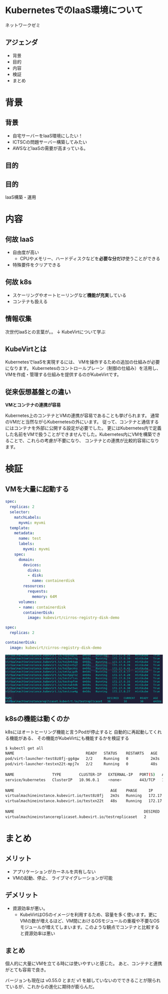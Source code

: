 
# KubernetesでのIaaS環境について

ネットワークゼミ

## アジェンダ

- 背景
- 目的
- 内容
- 検証
- まとめ

# 背景
## 背景

- 自宅サーバーをIaaS環境にしたい！
- ICTSCの問題サーバー構築してみたい
- AWSなどIaaSの需要が高まっている。

## 目的
## 目的

 IaaS構築・運用

# 内容
## 何故 IaaS

- 自由度が高い
  - CPUやメモリー、ハードディスクなどを**必要な分だけ**使うことができる
- 特殊要件をクリアできる
## 何故 k8s

- スケーリングやオートヒーリングなど**機能が充実**している
- コンテナも扱える
## 情報収集

 次世代IaaSとの言葉が。。
 ↓
 KubeVirtについて学ぶ
## KubeVirtとは

KubernetesでIaaSを実現するには、
VMを操作するための追加の仕組みが必要になります。
Kubernetesのコントロールプレーン（制御の仕組み）を活用し、
VMを作成・管理する仕組みを提供するのがKubeVirtです。
## 従来仮想基盤との違い

**VMとコンテナの連携が容易**

Kubernetes上のコンテナとVMの連携が容易であることも挙げられます。
通常のVMだと当然ながらKubernetesの外にいます。
従って、コンテナと通信するにはコンテナを外部に公開する設定が必要でした。
更にはKubernetes内で定義した名前をVMで扱うことができませんでした。Kubernetes内にVMを構築できることで、これらの考慮が不要になり、
コンテナとの連携が比較的容易になります。

# 検証
## VMを⼤量に起動する

```yaml
spec:
  replicas: 2
  selector:
    matchLabels:
      myvmi: myvmi
  template:
    metadata:
      name: test
      labels:
        myvmi: myvmi
    spec:
      domain:
        devices:
          disks:
          - disk:
            name: containerdisk
        resources:
          requests:
            memory: 64M
      volumes:
      - name: containerdisk
        containerDisk:
          image: kubevirt/cirros-registry-disk-demo
```

```yaml
spec:
  replicas: 2
```

```yaml
containerDisk:
  image: kubevirt/cirros-registry-disk-demo
```

![width:1200px](./assets/architecture-4.png)
## k8sの機能は動くのか

k8sにはオートヒーリング機能と言うPodが停止すると
自動的に再起動してくれる機能がある、
その機能がKubeVirtにも機能するかを検証する

```bash
$ kubectl get all
NAME                                READY   STATUS    RESTARTS   AGE
pod/virt-launcher-test8z8fj-gg4gw   2/2     Running   0          2m3s
pod/virt-launcher-testxn22t-mpj7x   2/2     Running   0          48s

NAME                 TYPE        CLUSTER-IP   EXTERNAL-IP   PORT(S)   AGE
service/kubernetes   ClusterIP   10.96.0.1    <none>        443/TCP   10m

NAME                                           AGE    PHASE     IP            NODENAME   READY
virtualmachineinstance.kubevirt.io/test8z8fj   2m3s   Running   172.17.0.13   minikube   True
virtualmachineinstance.kubevirt.io/testxn22t   48s    Running   172.17.0.14   minikube   True

NAME                                                          DESIRED   CURRENT   READY   AGE
virtualmachineinstancereplicaset.kubevirt.io/testreplicaset   2         2         2       2m3s
```

# まとめ
## メリット

- アプリケーションがカーネルを共有しない
- VMの起動、停止、
ライブマイグレーションが可能
## デメリット

- 資源効率が悪い。
  - KubeVirtはOSのイメージを利用するため、容量を多く使います。更にVMの数が増えるほど、VM間におけるOSモジュールの重複や不要なOSモジュールが増えてしまいます。このような観点でコンテナと比較すると資源効率は悪い
## まとめ

個人的に大量にVMを立てる時には使いやすいと感じた。
あと、コンテナと連携がとても容易で良き。

バージョンも現在は v0.55.0 とまだ v1 を越していないのでできることが限られているが、これからの進化に期待が膨らんだ。